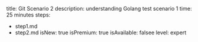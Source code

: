 title: Git Scenario 2
description: understanding Golang test scenario 1
time: 25 minutes
steps:
  - step1.md
  - step2.md
isNew: true
isPremium: true
isAvailable: falsee
level: expert
